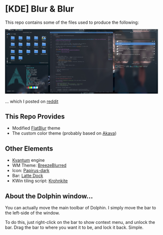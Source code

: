 [KDE] Blur & Blur
=================

This repo contains some of the files used to produce the following:

![screenshot](screenshot.jpg)

... which I posted on [reddit][]

[reddit]: (https://www.reddit.com/r/unixporn/comments/fcca54/kde_blue_blur/).

This Repo Provides
------------------

 * Modified [FlatBlur][] theme
 * The custom color theme (probably based on [Akava][])

[FlatBlur]: https://store.kde.org/p/1326672/
[Akava]: https://github.com/Akava-Design/Akava-Colors

Other Elements
--------------

 * [Kvantum](https://store.kde.org/p/1005410/) engine
 * WM Theme: [BreezeBlurred](https://store.kde.org/p/1221562/)
 * Icon: [Papirus-dark](https://github.com/PapirusDevelopmentTeam/papirus-icon-theme)
 * Bar: [Latte Dock](https://store.kde.org/p/1169519/)
 * KWin tiling script: [Krohnkite](https://github.com/esjeon/krohnkite)

About the Dolphin window...
---------------------------

You can actually move the main toolbar of Dolphin. I simply move the bar to the
left-side of the window.

To do this, just right-click on the bar to show context menu, and unlock the bar.
Drag the bar to where you want it to be, and lock it back. Simple.

